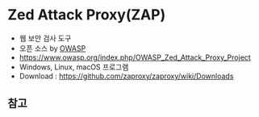 # Zed Attack Proxy(ZAP)
* 웹 보안 검사 도구
* 오픈 소스 by [OWASP](https://www.owasp.org)
* https://www.owasp.org/index.php/OWASP_Zed_Attack_Proxy_Project
* Windows, Linux, macOS 프로그램
* Download : https://github.com/zaproxy/zaproxy/wiki/Downloads

## 참고
